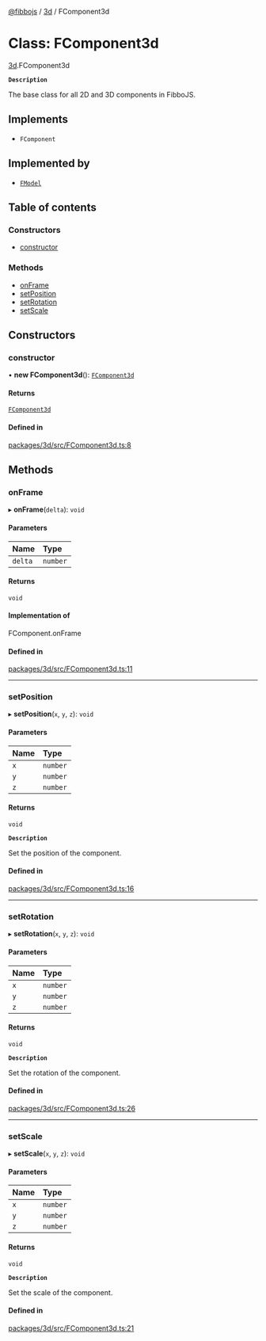 [@fibbojs](/api/index)  / [3d](/api/modules/3d_src) / FComponent3d

# Class: FComponent3d

[3d](/api/modules/3d_src).FComponent3d

**`Description`**

The base class for all 2D and 3D components in FibboJS.

## Implements

- `FComponent`

## Implemented by

- [`FModel`](3d_src.FModel.md)

## Table of contents

### Constructors

- [constructor](3d_src.FComponent3d.md#constructor)

### Methods

- [onFrame](3d_src.FComponent3d.md#onframe)
- [setPosition](3d_src.FComponent3d.md#setposition)
- [setRotation](3d_src.FComponent3d.md#setrotation)
- [setScale](3d_src.FComponent3d.md#setscale)

## Constructors

### constructor

• **new FComponent3d**(): [`FComponent3d`](3d_src.FComponent3d.md)

#### Returns

[`FComponent3d`](3d_src.FComponent3d.md)

#### Defined in

[packages/3d/src/FComponent3d.ts:8](https://github.com/fibbojs/fibbo/blob/9584d07c63ad13d7f8125433d0b79fffa747f5c1/packages/3d/src/FComponent3d.ts#L8)

## Methods

### onFrame

▸ **onFrame**(`delta`): `void`

#### Parameters

| Name | Type |
| :------ | :------ |
| `delta` | `number` |

#### Returns

`void`

#### Implementation of

FComponent.onFrame

#### Defined in

[packages/3d/src/FComponent3d.ts:11](https://github.com/fibbojs/fibbo/blob/9584d07c63ad13d7f8125433d0b79fffa747f5c1/packages/3d/src/FComponent3d.ts#L11)

___

### setPosition

▸ **setPosition**(`x`, `y`, `z`): `void`

#### Parameters

| Name | Type |
| :------ | :------ |
| `x` | `number` |
| `y` | `number` |
| `z` | `number` |

#### Returns

`void`

**`Description`**

Set the position of the component.

#### Defined in

[packages/3d/src/FComponent3d.ts:16](https://github.com/fibbojs/fibbo/blob/9584d07c63ad13d7f8125433d0b79fffa747f5c1/packages/3d/src/FComponent3d.ts#L16)

___

### setRotation

▸ **setRotation**(`x`, `y`, `z`): `void`

#### Parameters

| Name | Type |
| :------ | :------ |
| `x` | `number` |
| `y` | `number` |
| `z` | `number` |

#### Returns

`void`

**`Description`**

Set the rotation of the component.

#### Defined in

[packages/3d/src/FComponent3d.ts:26](https://github.com/fibbojs/fibbo/blob/9584d07c63ad13d7f8125433d0b79fffa747f5c1/packages/3d/src/FComponent3d.ts#L26)

___

### setScale

▸ **setScale**(`x`, `y`, `z`): `void`

#### Parameters

| Name | Type |
| :------ | :------ |
| `x` | `number` |
| `y` | `number` |
| `z` | `number` |

#### Returns

`void`

**`Description`**

Set the scale of the component.

#### Defined in

[packages/3d/src/FComponent3d.ts:21](https://github.com/fibbojs/fibbo/blob/9584d07c63ad13d7f8125433d0b79fffa747f5c1/packages/3d/src/FComponent3d.ts#L21)

